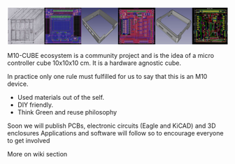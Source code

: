 <p align="center"><img src="banner_strip.jpg"></p>

M10-CUBE ecosystem is a community project and is the idea of a micro controller cube 10x10x10 cm. It is a hardware agnostic cube.

In practice only one rule must fulfilled for us to say that this is an M10 device.

- Used materials out of the self. 
- DIY friendly. 
- Think Green and reuse philosophy

Soon we will publish PCBs, electronic circuits (Eagle and KiCAD) and 3D enclosures
Applications and software will follow so to encourage everyone to get involved

More on wiki section
